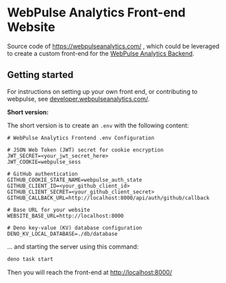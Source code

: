 # WebPulse Analytics Front-end Website

Source code of https://webpulseanalytics.com/ , which could be leveraged to create a custom front-end for the
[WebPulse Analytics Backend](https://github.com/pinta365/webpulsebackend).

## Getting started

For instructions on setting up your own front end, or contributing to webpulse, see [developer.webpulseanalytics.com/](https://developer.webpulseanalytics.com/frontend/).

**Short version:**

The short version is to create an `.env` with the following content:

```dotenv
# WebPulse Analytics Frontend .env Configuration

# JSON Web Token (JWT) secret for cookie encryption
JWT_SECRET=<your_jwt_secret_here>
JWT_COOKIE=webpulse_sess

# GitHub authentication
GITHUB_COOKIE_STATE_NAME=webpulse_auth_state
GITHUB_CLIENT_ID=<your_github_client_id>
GITHUB_CLIENT_SECRET=<your_github_client_secret>
GITHUB_CALLBACK_URL=http://localhost:8000/api/auth/github/callback

# Base URL for your website
WEBSITE_BASE_URL=http://localhost:8000

# Deno key-value (KV) database configuration
DENO_KV_LOCAL_DATABASE=./db/database
```
... and starting the server using this command:

```bash
deno task start
```

Then you will reach the front-end at [http://localhost:8000/](http://localhost:8000/)
